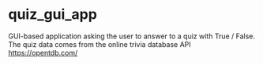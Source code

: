 # quiz_gui_app
GUI-based application asking the user to answer to a quiz with True / False.
The quiz data comes from the online trivia database API https://opentdb.com/
